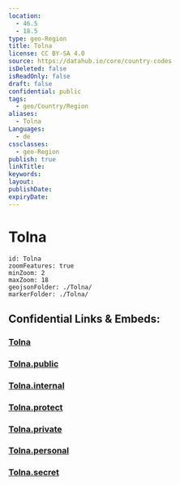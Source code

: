 ```yaml
---
location:
  - 46.5
  - 18.5
type: geo-Region
title: Tolna
license: CC BY-SA 4.0
source: https://datahub.io/core/country-codes
isDeleted: false
isReadOnly: false
draft: false
confidential: public
tags:
  - geo/Country/Region
aliases:
  - Tolna
Languages:
  - de
cssclasses:
  - geo-Region
publish: true
linkTitle:
keywords:
layout:
publishDate:
expiryDate:
---
```


# Tolna

```leaflet
id: Tolna
zoomFeatures: true 
minZoom: 2 
maxZoom: 18
geojsonFolder: ./Tolna/
markerFolder: ./Tolna/
```


## Confidential Links & Embeds: 

### [Tolna](/_Standards/Earth/Continent/Europe/Europe~East/Hungary/Counties~Hungary/Tolna.md) 

### [Tolna.public](/_public/Earth/Continent/Europe/Europe~East/Hungary/Counties~Hungary/Tolna.public.md) 

### [Tolna.internal](/_internal/Earth/Continent/Europe/Europe~East/Hungary/Counties~Hungary/Tolna.internal.md) 

### [Tolna.protect](/_protect/Earth/Continent/Europe/Europe~East/Hungary/Counties~Hungary/Tolna.protect.md) 

### [Tolna.private](/_private/Earth/Continent/Europe/Europe~East/Hungary/Counties~Hungary/Tolna.private.md) 

### [Tolna.personal](/_personal/Earth/Continent/Europe/Europe~East/Hungary/Counties~Hungary/Tolna.personal.md) 

### [Tolna.secret](/_secret/Earth/Continent/Europe/Europe~East/Hungary/Counties~Hungary/Tolna.secret.md)

